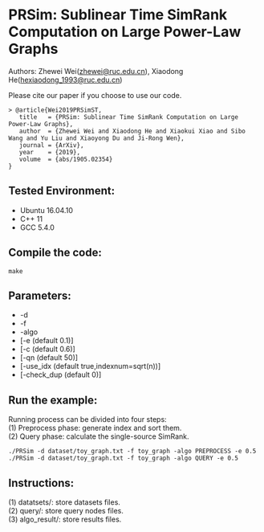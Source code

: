 # PRSim: Sublinear Time SimRank Computation on Large Power-Law Graphs
Authors: Zhewei Wei(zhewei@ruc.edu.cn), Xiaodong He(hexiaodong_1993@ruc.edu.cn)

Please cite our paper if you choose to use our code.
```
> @article{Wei2019PRSimST,
   title   = {PRSim: Sublinear Time SimRank Computation on Large Power-Law Graphs},
   author  = {Zhewei Wei and Xiaodong He and Xiaokui Xiao and Sibo Wang and Yu Liu and Xiaoyong Du and Ji-Rong Wen},
   journal = {ArXiv},
   year    = {2019},
   volume  = {abs/1905.02354}
}
```

## Tested Environment:
- Ubuntu 16.04.10
- C++ 11
- GCC 5.4.0


## Compile the code:
```
make
```


## Parameters:
- -d <dataset> 
- -f <filelabel>
- -algo <algorithm>
- [-e <epsilon> (default 0.1)]
- [-c <damping factor> (default 0.6)]
- [-qn <querynum> (default 50)]
- [-use_idx <whether using index> (default true,indexnum=sqrt(n))]
- [-check_dup <check duplicate edges> (default 0)]


## Run the example:
Running process can be divided into four steps:  
(1) Preprocess phase: generate index and sort them.  
(2) Query phase: calculate the single-source SimRank.  
```
./PRSim -d dataset/toy_graph.txt -f toy_graph -algo PREPROCESS -e 0.5
./PRSim -d dataset/toy_graph.txt -f toy_graph -algo QUERY -e 0.5
```


## Instructions:
(1) datatsets/: store datasets files.  
(2) query/: store query nodes files.  
(3) algo_result/: store results files.  
